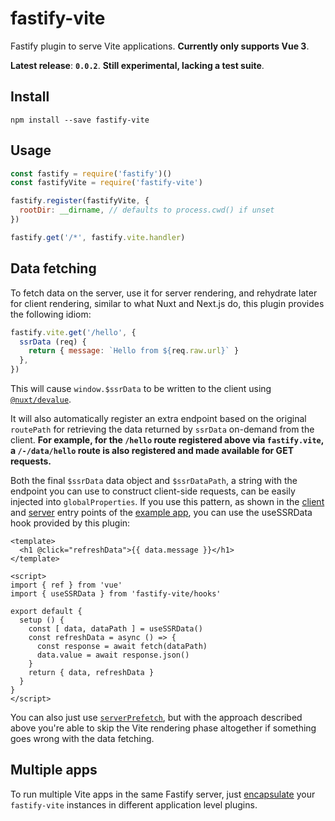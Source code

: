 # fastify-vite

Fastify plugin to serve Vite applications. **Currently only supports Vue 3**.

**Latest release**: **`0.0.2`**. **Still experimental, lacking a test suite**.

## Install

```
npm install --save fastify-vite
```

## Usage

```js
const fastify = require('fastify')()
const fastifyVite = require('fastify-vite')

fastify.register(fastifyVite, {
  rootDir: __dirname, // defaults to process.cwd() if unset
})

fastify.get('/*', fastify.vite.handler)
```

## Data fetching

To fetch data on the server, use it for server rendering, and rehydrate later 
for client rendering, similar to what Nuxt and Next.js do, this plugin provides 
the following idiom:

```js
fastify.vite.get('/hello', {
  ssrData (req) {
    return { message: `Hello from ${req.raw.url}` }
  },
})
```

This will cause `window.$ssrData` to be written to the client using 
[`@nuxt/devalue`][0]. 

[0]: https://github.com/nuxt-contrib/devalue

It will also automatically register an extra endpoint based on the original `routePath` for retrieving the data returned by `ssrData` on-demand from the client. **For example, for the `/hello` route registered above via `fastify.vite`, a `/-/data/hello` route is also registered and made available for GET requests.**

Both the final `$ssrData` data object and `$ssrDataPath`, a string with the endpoint you can use to construct client-side requests, can be easily injected into `globalProperties`. If you use this pattern, as shown in the [client]() and [server]() entry points of the [example app](), you can use the useSSRData hook provided by this plugin:

```vue
<template>
  <h1 @click="refreshData">{{ data.message }}</h1>
</template>

<script>
import { ref } from 'vue'
import { useSSRData } from 'fastify-vite/hooks'

export default {
  setup () {
    const [ data, dataPath ] = useSSRData()
    const refreshData = async () => {
      const response = await fetch(dataPath)
      data.value = await response.json()
    }
    return { data, refreshData }
  }
}
</script>
```


You can also just use [`serverPrefetch`][1], but with the approach described 
above you're able to skip the Vite rendering phase altogether if something goes 
wrong with the data fetching.

[1]: https://github.com/vuejs/vue-next/commit/c73b4a0e10b7627d2d0d851e9abfeac9b6317e45

## Multiple apps

To run multiple Vite apps in the same Fastify server, just [encapsulate][2] your 
`fastify-vite` instances in different application level plugins.

[2]: https://github.com/fastify/fastify/blob/master/docs/Encapsulation.md
